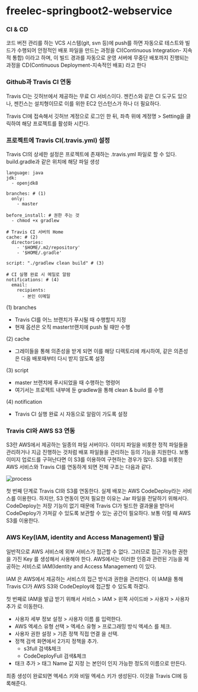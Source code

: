 # freelec-springboot2-webservice


### CI & CD
코드 버전 관리를 하는 VCS 시스템(git, svn 등)에 push를 하면 자동으로 테스트와 빌드가 수행되어 안정적인 배포 파일을 만드는 과정을 CI(Continuous Integration- 지속적 통합) 이라고 하며, 이 빌드 경과를 자동으로 운영 서버에 무중단 배포까지 진행되는 과정을 CD(Continuous Deployment-지속적인 배포) 라고 한다

### Github과 Travis CI 연동
Travis CI는 깃허브에서 제공하는 무료 CI 서비스이다. 젠킨스와 같은 CI 도구도 있으나, 젠킨스는 설치형이므로 이를 위한 EC2 인스턴스가 하나 더 필요하다.

Travis CI에 접속해서 깃허브 계정으로 로그인 한 뒤, 좌측 위에 계정명 > Setting을 클릭하여 해당 프로젝트를 활성화 시킨다.

### 프로젝트에 Travis CI(.travis.yml) 설정
Travis CI의 상세한 설정은 프로젝트에 존재하는 .travis.yml 파일로 할 수 있다. build.gradle과 같은 위치에 해당 파일 생성

```
language: java
jdk:
  - openjdk8

branches: # (1)
  only:
    - master

before_install: # 권한 주는 것
  - chmod +x gradlew

# Travis CI 서버의 Home
cache: # (2)
  directories:
    - '$HOME/.m2/repository'
    - '$HOME/.gradle'

script: "./gradlew clean build" # (3)

# CI 실행 완료 시 메일로 알람
notifications: # (4)
  email:
    recipients:
      - 본인 이메일
```
(1) branches
- Travis CI를 어느 브랜치가 푸시될 때 수행할지 지정
- 현재 옵션은 오직 master브랜치에 push 될 때만 수행

(2) cache
- 그레이들을 통해 의존성을 받게 되면 이를 해당 디렉토리에 캐시하여, 같은 의존성은 다음 배포때부터 다시 받지 않도록 설정

(3) script
- master 브랜치에 푸시되었을 때 수행하는 명령어
- 여기서는 프로젝트 내부에 둔 gradlew을 통해 clean & build 를 수행

(4) notification
- Travis CI 실행 완료 시 자동으로 알람이 가도록 설정

### Travis CI와 AWS S3 연동
S3란 AWS에서 제공하는 일종의 파일 서버이다. 이미지 파일을 비롯한 정적 파일들을 관리하거나 지금 진행하는 것처럼 배포 파일들을 관리하는 등의 기능을 지원한다. 보통 이미지 업로드를 구혀난다면 이 S3를 이용하여 구현하는 경우가 많다. S3를 비롯한 AWS 서비스와 Travis CI를 연동하게 되면 전체 구조는 다음과 같다. 

![process](https://user-images.githubusercontent.com/57219160/90869301-fcac2980-e3d2-11ea-98f9-f587f1726902.png)

첫 번째 단계로  Travis CI와 S3를 연동한다. 실제 배포는 AWS CodeDeploy라는 서비스를 이용한다. 하지만, S3 연동이 먼저 필요한 이유는 Jar 파일을 전달하기 위해서다. CodeDeploy는 저장 기능이 없기 때문에 Travis CI가 빌드한 결과물을 받아서 CodeDeploy가 가져갈 수 있도록 보관할 수 있는 공간이 필요하다. 보통 이럴 때 AWS S3를 이용한다.

### AWS Key(IAM, identity and Access Management) 발급

일반적으로 AWS 서비스에 외부 서비스가 접근할 수 없다. 그러므로 접근 가능한 권한을 가진 Key 를 생성해서 사용해야 한다. AWS에서는 이러한 인증과 관련된 기능을 제공하는 서비스로 IAM(Identity and Access Management) 이 있다.

IAM 은 AWS에서 제공하는 서비스의 접근 방식과 권한을 관리한다. 이 IAM을 통해 Travis CI가 AWS S3와 CodeDeploy에 접근할 수 있도록 하겠다.

첫 번째로 IAM을 발급 받기 위해서 서비스 > IAM > 왼쪽 사이드바 > 사용자 > 사용자 추가 로 이동한다.

- 사용자 세부 정보 설정 > 사용자 이름 를 입력한다.
- AWS 엑세스 유형 선택 > 엑세스 유형 > 프로그래밍 방식 엑세스 를 체크.
- 사용자 권한 설정 > 기존 정책 직접 연결 을 선택.
- 정책 검색 화면에서 2가지 정책을 추가.
  - s3full 검색&체크
  - CodeDeployFull 검색&체크
- 태크 추가 > 태그 Name 값 지정 는 본인이 인지 가능한 정도의 이름으로 만든다.

최종 생성이 완료되면 엑세스 키와 비밀 엑세스 키가 생성된다. 이것을 Travis CI에 등록해준다.
